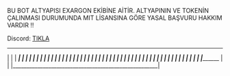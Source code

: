 BU BOT ALTYAPISI EXARGON EKİBİNE AİTİR.
ALTYAPININ VE TOKENİN ÇALINMASI DURUMUNDA MIT LİSANSINA GÖRE YASAL BAŞVURU HAKKIM VARDIR !!

Discord: [TIKLA](https://discord.gg/jFtsz2WA2V)

_________________________________________________
|                                                | 
|      __________________________________________|
|     |
|     |
|     |
|     | 
|     |
|     |
|     |
|     |
|     |
|     |
|     |_________________________
|                              |
|                              |
|      ________________________|
|     |
|     | 
|     | 
|     | 
|     |
|     |
|     |
|     |
|     |
|     |
|     |_______________________________________________
|                                                     |
|_____________________________________________________|
